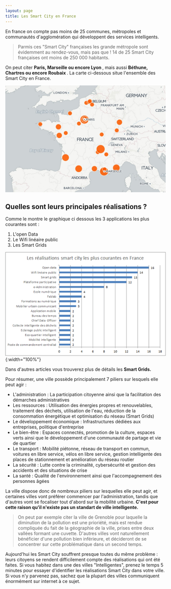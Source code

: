 ```yaml
---
layout: page
title: Les Smart City en France
---
```


En france on compte pas moins de 25 communes, métropoles et communautés d'agglomération qui développent des services 
intelligents. 

> Parmis ces "Smart City" françaises les grande métropole sont évidemment au rendez-vous, mais pas que ! 14 de 25 Smart
City françaises ont moins de 250 000 habitants.

On peut citer <strong> Paris, Marseille ou encore Lyon </strong>, mais aussi <strong> Béthune, Chartres ou encore Roubaix </strong>. La carte ci-dessous situe l'ensemble des Smart City en France.

![Carte France](/Images/Carte_France.jpg/)

## Quelles sont leurs principales réalisations ?

Comme le montre le graphique ci dessous les 3 applications les plus courantes sont :
1. L'open Data 
2. Le Wifi linéaire public 
3. Les Smart Grids

![France Réalisation](/Images/France.png){:width="100%"}

Dans d'autres articles vous trouverez plus de détails les <strong >Smart Grids. </strong>

Pour résumer, une ville possède principalement 7 piliers sur lesquels elle peut agir :
* L'administration : La participation citoyenne ainsi que la facilitation des démarches administratives
* Les ressources : Utilisation des énergies propres et renouvelables, traitement des déchets, utilisation de l'eau, 
réduction de la consommation énergétique et optimisation du réseau (Smart Grids)
* Le développement économique : Infrastructures dédiées aux entreprises, politique d'entreprise 
* Le bien-être : Espaces connectés, promotion de la culture, espaces verts ainsi que le développement d'une 
communauté de partage et vie de quartier
* Le transport : Mobilité piétonne, réseau de transport en commun, voitures en libre service, vélos en libre service,
gestion intelligente des places de stationnement et amélioration du réseau routier
* La sécurité : Lutte contre la criminalité, cybersécurité et gestion des accidents et des situations de crise
* La santé : Qualité de l'environnement ainsi que l'accompagnement des personnes âgées

La ville dispose donc de nombreux piliers sur lesquelles elle peut agir, et certaines villes vont préférer commencer
par l'administration, tandis que d'autres vont se focaliser tout d'abord sur la mobilité urbaine. <strong>C'est pour cette
raison qu'il n'existe pas un standart de ville intelligente.</strong>

>On peut par exemple citer la ville de Grenoble pour laquelle la diminution de la pollution est une prioriété, mais est rendue compliquée du fait de la géographie de la ville, prises
entre deux vallées formant une cuvette. D'autres villes vont naturellement bénéficier d'une pollution bien inférieure, et 
décideront de se concentrer sur cette problématique dans un second temps. 

Aujourd'hui les Smart City souffrent presque toutes du même problème : leurs citoyens se rendent difficilement compte des 
réalisations qui ont été faites. Si vous habitez dans une des villes "Intelligentes", prenez le temps 5 minutes pour essayer d'identifier les réalisations Smart City dans votre ville. Si vous n'y parvenez pas, sachez que la plupart des villes communiquent énormément
sur internet à ce sujet. 



